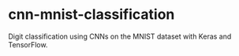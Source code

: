# cnn-mnist-classification
Digit classification using CNNs on the MNIST dataset with Keras and TensorFlow.
